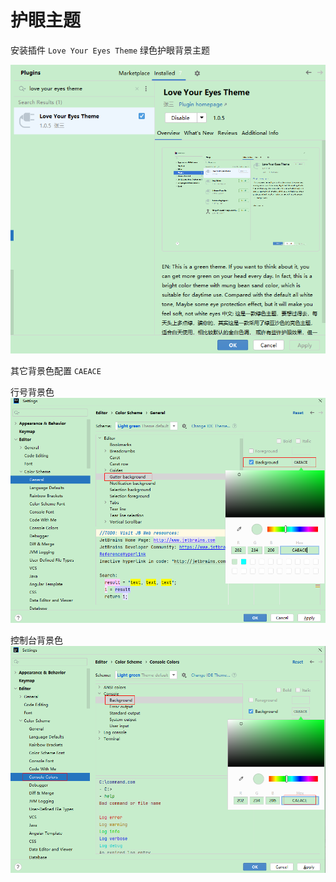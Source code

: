 # 护眼主题

安装插件 `Love Your Eyes Theme` 绿色护眼背景主题

![](./images/34-护眼主题-1733881187757.png)

其它背景色配置 `CAEACE`

行号背景色
![](./images/34-护眼主题-1733881352207.png)

控制台背景色
![](./images/34-护眼主题-1733881003757.png)

